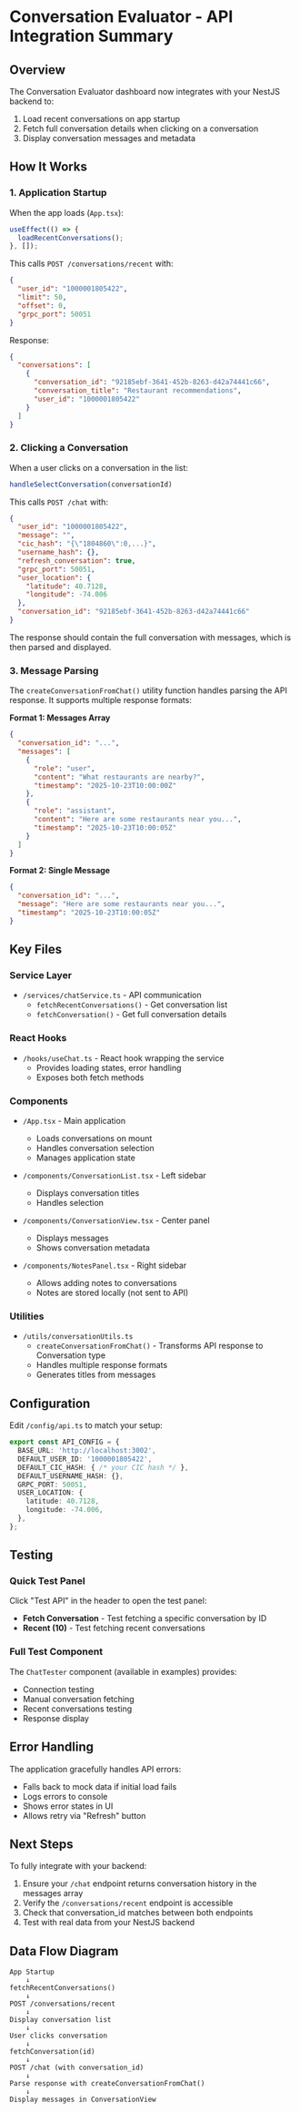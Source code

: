 # Conversation Evaluator - API Integration Summary

## Overview

The Conversation Evaluator dashboard now integrates with your NestJS backend to:
1. Load recent conversations on app startup
2. Fetch full conversation details when clicking on a conversation
3. Display conversation messages and metadata

## How It Works

### 1. Application Startup

When the app loads (`App.tsx`):
```typescript
useEffect(() => {
  loadRecentConversations();
}, []);
```

This calls `POST /conversations/recent` with:
```json
{
  "user_id": "1000001805422",
  "limit": 50,
  "offset": 0,
  "grpc_port": 50051
}
```

Response:
```json
{
  "conversations": [
    {
      "conversation_id": "92185ebf-3641-452b-8263-d42a74441c66",
      "conversation_title": "Restaurant recommendations",
      "user_id": "1000001805422"
    }
  ]
}
```

### 2. Clicking a Conversation

When a user clicks on a conversation in the list:
```typescript
handleSelectConversation(conversationId)
```

This calls `POST /chat` with:
```json
{
  "user_id": "1000001805422",
  "message": "",
  "cic_hash": "{\"1804860\":0,...}",
  "username_hash": {},
  "refresh_conversation": true,
  "grpc_port": 50051,
  "user_location": {
    "latitude": 40.7128,
    "longitude": -74.006
  },
  "conversation_id": "92185ebf-3641-452b-8263-d42a74441c66"
}
```

The response should contain the full conversation with messages, which is then parsed and displayed.

### 3. Message Parsing

The `createConversationFromChat()` utility function handles parsing the API response. It supports multiple response formats:

**Format 1: Messages Array**
```json
{
  "conversation_id": "...",
  "messages": [
    {
      "role": "user",
      "content": "What restaurants are nearby?",
      "timestamp": "2025-10-23T10:00:00Z"
    },
    {
      "role": "assistant",
      "content": "Here are some restaurants near you...",
      "timestamp": "2025-10-23T10:00:05Z"
    }
  ]
}
```

**Format 2: Single Message**
```json
{
  "conversation_id": "...",
  "message": "Here are some restaurants near you...",
  "timestamp": "2025-10-23T10:00:05Z"
}
```

## Key Files

### Service Layer
- `/services/chatService.ts` - API communication
  - `fetchRecentConversations()` - Get conversation list
  - `fetchConversation()` - Get full conversation details

### React Hooks
- `/hooks/useChat.ts` - React hook wrapping the service
  - Provides loading states, error handling
  - Exposes both fetch methods

### Components
- `/App.tsx` - Main application
  - Loads conversations on mount
  - Handles conversation selection
  - Manages application state

- `/components/ConversationList.tsx` - Left sidebar
  - Displays conversation titles
  - Handles selection

- `/components/ConversationView.tsx` - Center panel
  - Displays messages
  - Shows conversation metadata

- `/components/NotesPanel.tsx` - Right sidebar
  - Allows adding notes to conversations
  - Notes are stored locally (not sent to API)

### Utilities
- `/utils/conversationUtils.ts`
  - `createConversationFromChat()` - Transforms API response to Conversation type
  - Handles multiple response formats
  - Generates titles from messages

## Configuration

Edit `/config/api.ts` to match your setup:

```typescript
export const API_CONFIG = {
  BASE_URL: 'http://localhost:3002',
  DEFAULT_USER_ID: '1000001805422',
  DEFAULT_CIC_HASH: { /* your CIC hash */ },
  DEFAULT_USERNAME_HASH: {},
  GRPC_PORT: 50051,
  USER_LOCATION: {
    latitude: 40.7128,
    longitude: -74.006,
  },
};
```

## Testing

### Quick Test Panel
Click "Test API" in the header to open the test panel:
- **Fetch Conversation** - Test fetching a specific conversation by ID
- **Recent (10)** - Test fetching recent conversations

### Full Test Component
The `ChatTester` component (available in examples) provides:
- Connection testing
- Manual conversation fetching
- Recent conversations testing
- Response display

## Error Handling

The application gracefully handles API errors:
- Falls back to mock data if initial load fails
- Logs errors to console
- Shows error states in UI
- Allows retry via "Refresh" button

## Next Steps

To fully integrate with your backend:

1. Ensure your `/chat` endpoint returns conversation history in the messages array
2. Verify the `/conversations/recent` endpoint is accessible
3. Check that conversation_id matches between both endpoints
4. Test with real data from your NestJS backend

## Data Flow Diagram

```
App Startup
    ↓
fetchRecentConversations()
    ↓
POST /conversations/recent
    ↓
Display conversation list
    ↓
User clicks conversation
    ↓
fetchConversation(id)
    ↓
POST /chat (with conversation_id)
    ↓
Parse response with createConversationFromChat()
    ↓
Display messages in ConversationView
```
